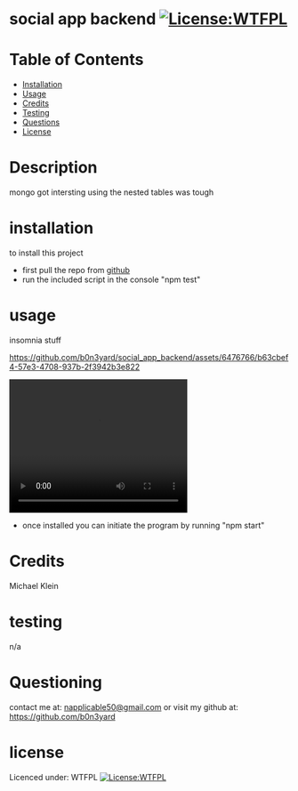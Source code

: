 # social app backend [![License:WTFPL ](https://img.shields.io/badge/License-WTFPL-brightgreen.svg)](http://www.wtfpl.net/about/)
# Table of Contents
- [Installation](#installation)
- [Usage](#usage)
- [Credits](#credits)
- [Testing](#testing)
- [Questions](#questioning)
- [License](#license)
# Description
mongo got intersting using the nested tables was tough 
# installation
to install this project
- first pull the repo from [github](https://github.com/b0n3yard/social_app_backend)  
- run the included script in the console "npm test" 
# usage  

insomnia stuff




https://github.com/b0n3yard/social_app_backend/assets/6476766/b63cbef4-57e3-4708-937b-2f3942b3e822



<video width='320' height = '240' controls>
        <source src = './social_media_backend.mp4' type = 'video/mp4'>
    </video>
    <br>

- once installed you can initiate the program by running "npm start"
# Credits
Michael Klein
# testing
n/a
# Questioning
contact me at: [napplicable50@gmail.com](mailto:napplicable50@gmail.com)
or visit my github at: https://github.com/b0n3yard
# license
Licenced under:
WTFPL
[![License:WTFPL ](https://img.shields.io/badge/License-WTFPL-brightgreen.svg)](http://www.wtfpl.net/about/)

